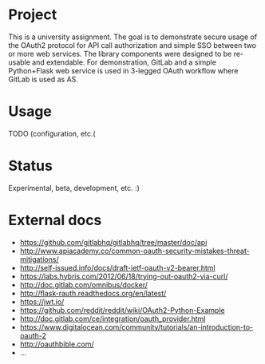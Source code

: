 Project
========
This is a university assignment. The goal is to demonstrate secure usage of the OAuth2 protocol for API call authorization and simple SSO between two or more web services. The library components were designed to be re-usable and extendable. For demonstration, GitLab and a simple Python+Flask web service is used in 3-legged OAuth workflow where GitLab is used as AS. 

Usage
======
TODO (configuration, etc.(


Status
=======
Experimental, beta, development, etc. :)

External docs
=============
 * https://github.com/gitlabhq/gitlabhq/tree/master/doc/api
 * http://www.apiacademy.co/common-oauth-security-mistakes-threat-mitigations/
 * http://self-issued.info/docs/draft-ietf-oauth-v2-bearer.html
 * https://labs.hybris.com/2012/06/18/trying-out-oauth2-via-curl/
 * http://doc.gitlab.com/omnibus/docker/
 * http://flask-rauth.readthedocs.org/en/latest/
 * https://jwt.io/
 * https://github.com/reddit/reddit/wiki/OAuth2-Python-Example
 * http://doc.gitlab.com/ce/integration/oauth_provider.html
 * https://www.digitalocean.com/community/tutorials/an-introduction-to-oauth-2
 * http://oauthbible.com/
 * ...
